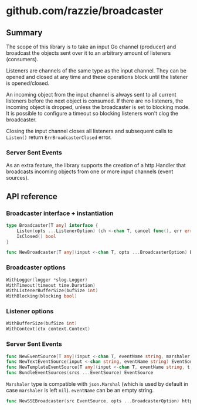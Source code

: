 # github.com/razzie/broadcaster

## Summary
The scope of this library is to take an input Go channel (producer) and broadcast the objects sent over it to an arbitrary amount of listeners (consumers).

Listeners are channels of the same type as the input channel. They can be opened and closed at any time and these operations block until the listener is opened/closed.

An incoming object from the input channel is always sent to all current listeners before the next object is consumed. If there are no listeners, the incoming object is dropped, unless the broadcaster is set to blocking mode. It is possible to configure a timeout so blocking listeners won't clog the broadcaster.

Closing the input channel closes all listeners and subsequent calls to ``Listen()`` return ``ErrBroadcasterClosed`` error.

### Server Sent Events
As an extra feature, the library supports the creation of a http.Handler that broadcasts incoming objects from one or more input channels (event sources).

## API reference
### Broadcaster interface + instantiation
```go
type Broadcaster[T any] interface {
	Listen(opts ...ListenerOption) (ch <-chan T, cancel func(), err error)
	IsClosed() bool
}

func NewBroadcaster[T any](input <-chan T, opts ...BroadcasterOption) Broadcaster[T]
```

### Broadcaster options
```go
WithLogger(logger *slog.Logger)
WithTimeout(timeout time.Duration)
WithListenerBufferSize(bufSize int)
WithBlocking(blocking bool)
```

### Listener options
```go
WithBufferSize(bufSize int)
WithContext(ctx context.Context)
```

### Server Sent Events
```go
func NewEventSource[T any](input <-chan T, eventName string, marshaler Marshaler) EventSource
func NewTextEventSource(input <-chan string, eventName string) EventSource
func NewTemplateEventSource[T any](input <-chan T, eventName string, t *template.Template, templateName string) EventSource
func BundleEventSources(srcs ...EventSource) EventSource
```
`Marshaler` type is compatible with `json.Marshal` (which is used by default in case `marshaler` is left `nil`).
`eventName` can be an empty string.

```go
func NewSSEBroadcaster(src EventSource, opts ...BroadcasterOption) http.Handler
```
